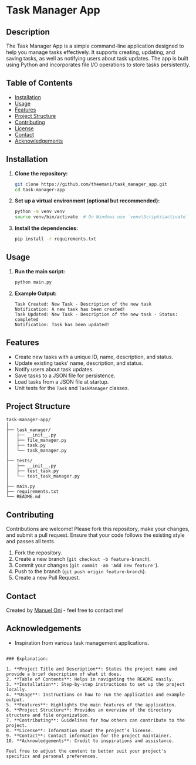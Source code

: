 
# Task Manager App

## Description
The Task Manager App is a simple command-line application designed to help you manage tasks effectively. It supports creating, updating, and saving tasks, as well as notifying users about task updates. The app is built using Python and incorporates file I/O operations to store tasks persistently.

## Table of Contents
- [Installation](#installation)
- [Usage](#usage)
- [Features](#features)
- [Project Structure](#project-structure)
- [Contributing](#contributing)
- [License](#license)
- [Contact](#contact)
- [Acknowledgements](#acknowledgements)

## Installation

1. **Clone the repository:**
   ```bash
   git clone https://github.com/theemani/task_manager_app.git
   cd task-manager-app
   ```

2. **Set up a virtual environment (optional but recommended):**
   ```bash
   python -m venv venv
   source venv/bin/activate  # On Windows use `venv\Scripts\activate`
   ```

3. **Install the dependencies:**
   ```bash
   pip install -r requirements.txt
   ```

## Usage

1. **Run the main script:**
   ```bash
   python main.py
   ```

2. **Example Output:**
   ```
   Task Created: New Task - Description of the new task
   Notification: A new task has been created!
   Task Updated: New Task - Description of the new task - Status: completed
   Notification: Task has been updated!
   ```

## Features

- Create new tasks with a unique ID, name, description, and status.
- Update existing tasks' name, description, and status.
- Notify users about task updates.
- Save tasks to a JSON file for persistence.
- Load tasks from a JSON file at startup.
- Unit tests for the `Task` and `TaskManager` classes.

## Project Structure

```plaintext
task-manager-app/
│
├── task_manager/
│   ├── __init__.py
│   ├── file_manager.py
│   ├── task.py
│   └── task_manager.py
│
├── tests/
│   ├── __init__.py
│   ├── test_task.py
│   └── test_task_manager.py
│
├── main.py
├── requirements.txt
└── README.md
```

## Contributing

Contributions are welcome! Please fork this repository, make your changes, and submit a pull request. Ensure that your code follows the existing style and passes all tests.

1. Fork the repository.
2. Create a new branch (`git checkout -b feature-branch`).
3. Commit your changes (`git commit -am 'Add new feature'`).
4. Push to the branch (`git push origin feature-branch`).
5. Create a new Pull Request.

## Contact

Created by [Manuel Oni](https://github.com/theemani) - feel free to contact me!

## Acknowledgements

- Inspiration from various task management applications.
```

### Explanation:

1. **Project Title and Description**: States the project name and provide a brief description of what it does.
2. **Table of Contents**: Helps in navigating the README easily.
3. **Installation**: Step-by-step instructions to set up the project locally.
4. **Usage**: Instructions on how to run the application and example output.
5. **Features**: Highlights the main features of the application.
6. **Project Structure**: Provides an overview of the directory structure and file organization.
7. **Contributing**: Guidelines for how others can contribute to the project.
8. **License**: Information about the project’s license.
9. **Contact**: Contact information for the project maintainer.
10. **Acknowledgements**: Credit to inspirations and assistance.

Feel free to adjust the content to better suit your project's specifics and personal preferences.
